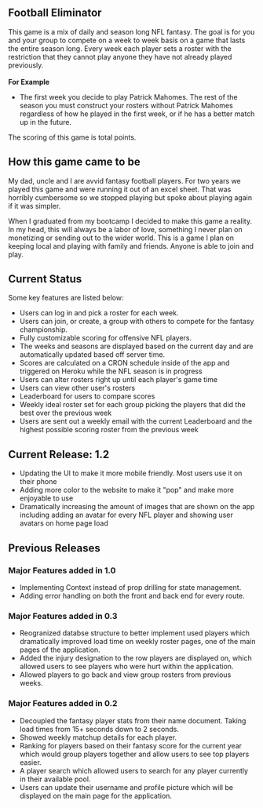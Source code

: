## Football Eliminator

This game is a mix of daily and season long NFL fantasy. The goal is for you and your group to compete on a week to week basis on a game that lasts the entire season long. Every week each player sets a roster with the restriction that they cannot play anyone they have not already played previously.
<br />
<br />
<strong>For Example</strong>

- The first week you decide to play Patrick Mahomes. The rest of the season you must construct your rosters without Patrick Mahomes regardless of how he played in the first week, or if he has a better match up in the future.

The scoring of this game is total points.
<br />

## How this game came to be

My dad, uncle and I are avvid fantasy football players. For two years we played this game and were running it out of an excel sheet. That was horribly cumbersome so we stopped playing but spoke about playing again if it was simpler.

When I graduated from my bootcamp I decided to make this game a reality. In my head, this will always be a labor of love, something I never plan on monetizing or sending out to the wider world. This is a game I plan on keeping local and playing with family and friends. Anyone is able to join and play.

## Current Status

Some key features are listed below:

- Users can log in and pick a roster for each week.
- Users can join, or create, a group with others to compete for the fantasy championship.
- Fully customizable scoring for offensive NFL players.
- The weeks and seasons are displayed based on the current day and are automatically updated based off server time.
- Scores are calculated on a CRON schedule inside of the app and triggered on Heroku while the NFL season is in progress
- Users can alter rosters right up until each player's game time
- Users can view other user's rosters
- Leaderboard for users to compare scores
- Weekly ideal roster set for each group picking the players that did the best over the previous week
- Users are sent out a weekly email with the current Leaderboard and the highest possible scoring roster from the previous week

## Current Release: 1.2

- Updating the UI to make it more mobile friendly. Most users use it on their phone
- Adding more color to the website to make it "pop" and make more enjoyable to use
- Dramatically increasing the amount of images that are shown on the app including adding an avatar for every NFL player and showing user avatars on home page load

## Previous Releases

### Major Features added in 1.0

- Implementing Context instead of prop drilling for state management.
- Adding error handling on both the front and back end for every route.

### Major Features added in 0.3

- Reogranized databse structure to better implement used players which dramatically improved load time on weekly roster pages, one of the main pages of the application.
- Added the injury designation to the row players are displayed on, which allowed users to see players who were hurt within the application.
- Allowed players to go back and view group rosters from previous weeks.

### Major Features added in 0.2

- Decoupled the fantasy player stats from their name document. Taking load times from 15+ seconds down to 2 seconds.
- Showed weekly matchup details for each player.
- Ranking for players based on their fantasy score for the current year which would group players together and allow users to see top players easier.
- A player search which allowed users to search for any player currently in their available pool.
- Users can update their username and profile picture which will be displayed on the main page for the application.

